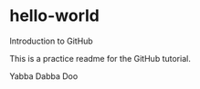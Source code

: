 # hello-world
Introduction to GitHub

This is a practice readme for the GitHub tutorial.

Yabba Dabba Doo


